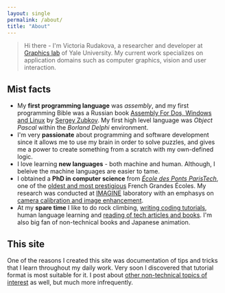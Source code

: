 ```yaml
---
layout: single
permalink: /about/
title: "About"
---
```


> Hi there - I'm Victoria Rudakova, a researcher and developer at [Graphics lab](http://graphics.cs.yale.edu/site/) of Yale University. My current work specializes on application domains such as computer graphics, vision and user interaction. 

## Mist facts

* My **first programming language** was *assembly*, and my first programming Bible was a Russian book [Assembly For Dos, Windows and Linux](http://a.co/hNwBceL) by [Sergey Zubkov](http://cubbi.com/). My first high level language was *Object Pascal* within the *Borland Delphi* environment.
* I'm very **passionate** about programming and software development since it allows me to use my brain in order to solve puzzles, and gives me a power to create something from a scratch with my own-defined logic. 
* I love learning **new languages** - both machine and human. Although, I beleive the machine languages are easier to tame.
* I obtained a **PhD in computer science** from [*École des Ponts ParisTech*](http://en.enpc.fr/en), one of the [oldest and most prestigious](https://en.wikipedia.org/wiki/%C3%89cole_des_ponts_ParisTech) French Grandes Écoles. My research was conducted at [IMAGINE](http://imagine.enpc.fr/) laboratory with an emphasys on [camera calibration and image enhancement](http://imagine.enpc.fr/~rudakovv/manuscript_main_rudakovv.pdf).
* At my **spare time** I like to do rock climbing, [writing coding tutorials](https://vicrucann.github.io/tutorials/), human language learning and [reading of tech articles and books](https://vicrucann.github.io/resources/). I'm also big fan of non-technical books and Japanese animation.

## This site

One of the reasons I created this site was documentation of tips and tricks that I learn throughout my daily work. Very soon I discovered that tutorial format is most suitable for it. I post about [other non-technical topics of interest](https://vicrucann.github.io/posts/) as well, but much more infrequently.

